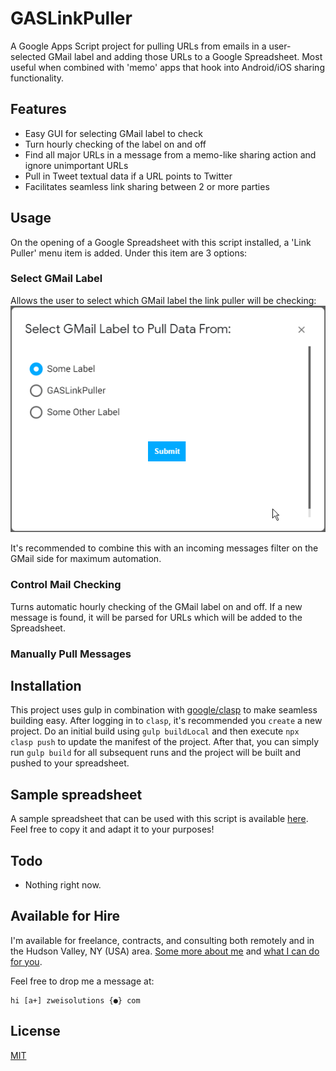 # GASLinkPuller

A Google Apps Script project for pulling URLs from emails in a user-selected GMail label and adding those URLs to a Google Spreadsheet. Most useful when combined with 'memo' apps that hook into Android/iOS sharing functionality.

## Features

-   Easy GUI for selecting GMail label to check
-   Turn hourly checking of the label on and off
-   Find all major URLs in a message from a memo-like sharing action and ignore unimportant URLs
-   Pull in Tweet textual data if a URL points to Twitter
-   Facilitates seamless link sharing between 2 or more parties

## Usage

On the opening of a Google Spreadsheet with this script installed, a 'Link Puller' menu item is added. Under this item are 3 options:

### Select GMail Label

Allows the user to select which GMail label the link puller will be checking:
![Label Demo](/docs/LabelDemo.gif)

It's recommended to combine this with an incoming messages filter on the GMail side for maximum automation.

### Control Mail Checking

Turns automatic hourly checking of the GMail label on and off. If a new message is found, it will be parsed for URLs which will be added to the Spreadsheet.

### Manually Pull Messages

## Installation

This project uses gulp in combination with [google/clasp](https://github.com/google/clasp#pull) to make seamless building easy. After logging in to `clasp`, it's recommended you `create` a new project. Do an initial build using `gulp buildLocal` and then execute `npx clasp push` to update the manifest of the project. After that, you can simply run `gulp build` for all subsequent runs and the project will be built and pushed to your spreadsheet.

## Sample spreadsheet

A sample spreadsheet that can be used with this script is available [here](https://docs.google.com/spreadsheets/d/1nOMRU7PeyXAnY7Z7d2En_jVV2ItrJE0RqHGFLGYAeR0/edit#gid=0). Feel free to copy it and adapt it to your purposes!

## Todo

-   Nothing right now.

## Available for Hire

I'm available for freelance, contracts, and consulting both remotely and in the Hudson Valley, NY (USA) area. [Some more about me](https://www.zweisolutions.com/about.html) and [what I can do for you](https://www.zweisolutions.com/services.html).

Feel free to drop me a message at:

```
hi [a+] zweisolutions {●} com
```

## License

[MIT](./LICENSE)

